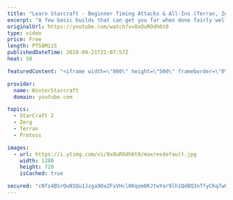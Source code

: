 ```yaml
---
title: "Learn Starcraft - Beginner Timing Attacks & All-Ins (Terran, Zerg & Protoss)"
excerpt: "A few basic builds that can get you far when done fairly well. Also important is how not to overextend and lose everything."
originalUrl: https://youtube.com/watch?v=8xOuROdh6t0
type: video
price: Free
length: PT58M11S
publishedDateTime: 2018-09-21T22:07:57Z
heat: 50

featuredContent: "<iframe width=\"800\" height=\"500\" frameborder=\"0\" src=\"https://www.youtube.com/embed/8xOuROdh6t0\" allow=\"accelerometer; autoplay; encrypted-media; gyroscope; picture-in-picture\" allowfullscreen></iframe>"

provider:
  name: WinterStarcraft
  domain: youtube.com

topics:
  - StarCraft 2
  - Zerg
  - Terran
  - Protoss

images:
  - url: https://i.ytimg.com/vi/8xOuROdh6t0/maxresdefault.jpg
    width: 1280
    height: 720
    isCached: true

secured: "cNfs4BSrQuN1Qu1Jzga90aZFxVHcl0Kqom0KJtwYar9lh1QdBQ3nTfyCKq7wUi1pm8AglbKG2oaYKaBG3PrcPZ9nGv0+PzwmpFaI9zd2Fprpk2+5qhTcmqfRxBVywuyl5ol38F7aN8K7lgsKzXS1pcZC7JBpL+3AFOzz6ydocTAb7/8pgbeEoq+mILQKUKz9GkR7pRrB42GvmeA4qM0O9175TutFG+8TI5U7WZ+cyI9qqLSGa0FARN5o+tmsRJniGkAfTXk8ndTaFGZ2VuFfwSV3xuadLu/NUMxG+CJbSSUup+HdaFU+lOUkH6WTsxZw1XYSiKgjsg5tbo5mp0/2XaMufGtEbqmaWkv7IhCRBmXoB3ewCtOO8zZYsyZldXgeQMeHVfiPbrNa1YOD31CQr0BhAkbbrj9M+3t+1bNCCEk=;68Ku3TsRIRJQ1pP9Jt5Lfg=="
---
```


